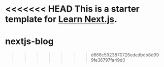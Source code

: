<<<<<<< HEAD
This is a starter template for [Learn Next.js](https://nextjs.org/learn).
=======
# nextjs-blog
>>>>>>> d666c5923870726ededbdb8d999fe36797fa49d0
